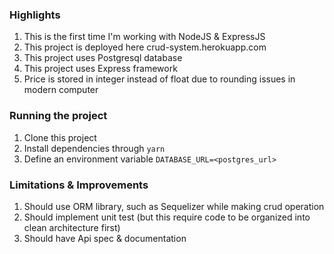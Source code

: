 ### Highlights
1. This is the first time I'm working with NodeJS & ExpressJS
1. This project is deployed here crud-system.herokuapp.com
1. This project uses Postgresql database
1. This project uses Express framework
1. Price is stored in integer instead of float due to rounding issues in modern computer

### Running the project
1. Clone this project
1. Install dependencies through `yarn`
1. Define an environment variable `DATABASE_URL=<postgres_url>`

### Limitations & Improvements
1. Should use ORM library, such as Sequelizer while making crud operation
1. Should implement unit test (but this require code to be organized into clean architecture first)
1. Should have Api spec & documentation
